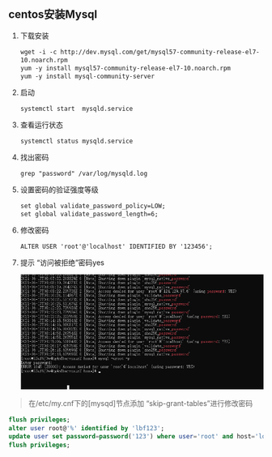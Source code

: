 ## centos安装Mysql

1. 下载安装
   ```shell
   wget -i -c http://dev.mysql.com/get/mysql57-community-release-el7-10.noarch.rpm
   yum -y install mysql57-community-release-el7-10.noarch.rpm
   yum -y install mysql-community-server
   ```

2. 启动

   ```she
   systemctl start  mysqld.service
   ```

3. 查看运行状态

   ```shell
   systemctl status mysqld.service
   ```

4. 找出密码

   ```she
   grep "password" /var/log/mysqld.log
   ```

5. 设置密码的验证强度等级

   ```shell
   set global validate_password_policy=LOW;
   set global validate_password_length=6;
   ```

6. 修改密码

   ```shell
   ALTER USER 'root'@'localhost' IDENTIFIED BY '123456';
   ```

7. 提示 “访问被拒绝”密码yes

   ![](../../../assets/1659272794408.png)

> 在/etc/my.cnf下的[mysqd]节点添加 “skip-grant-tables”进行修改密码

```sql
flush privileges;
alter user root@'%' identified by 'lbf123';
update user set password=password('123') where user='root' and host='localhost';  
flush privileges;
```

